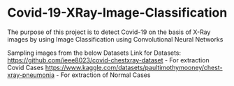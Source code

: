 # Covid-19-XRay-Image-Classification
The purpose of this project is to detect Covid-19 on the basis of X-Ray images by using Image Classification using Convolutional Neural Networks

Sampling images from the below Datasets
Link for Datasets: 
https://github.com/ieee8023/covid-chestxray-dataset - For extraction Covid Cases
https://www.kaggle.com/datasets/paultimothymooney/chest-xray-pneumonia - For extraction of Normal Cases
